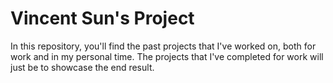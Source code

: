 # Vincent Sun's Project
In this repository, you'll find the past projects that I've worked on, both for work and in my personal time.
The projects that I've completed for work will just be to showcase the end result.
